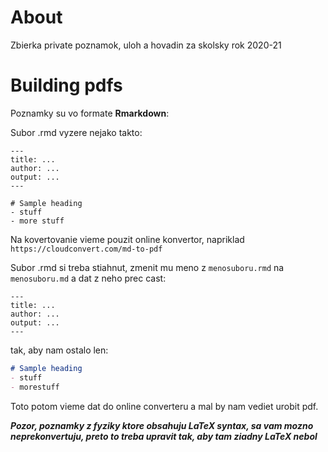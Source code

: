 # About
Zbierka private poznamok, uloh a hovadin za skolsky rok 2020-21

# Building pdfs
Poznamky su vo formate **Rmarkdown**:

Subor .rmd vyzere nejako takto:
```rmd
---
title: ...
author: ...
output: ...
---

# Sample heading
- stuff
- more stuff
```

Na kovertovanie vieme pouzit online konvertor, napriklad `https://cloudconvert.com/md-to-pdf`

Subor .rmd si treba stiahnut, zmenit mu meno z `menosuboru.rmd` na `menosuboru.md` a dat z neho prec cast:
```rmd
---
title: ...
author: ...
output: ...
---
```
tak, aby nam ostalo len:

```md
# Sample heading
- stuff 
- morestuff
```

Toto potom vieme dat do online converteru a mal by nam vediet urobit pdf.

***Pozor, poznamky z fyziky ktore obsahuju LaTeX syntax, sa vam mozno neprekonvertuju, preto to treba upravit tak, aby tam ziadny LaTeX nebol***
